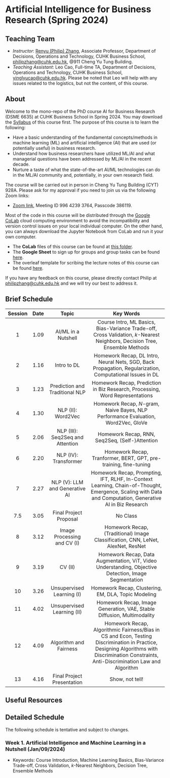 # Artificial Intelligence for Business Research (Spring 2024)

## Teaching Team

* *Instructor*: <a href="https://rphilipzhang.github.io/rphilipzhang/index.html" target="_blank">Renyu (Philip) Zhang</a>, Associate Professor, Department of Decisions, Operations and Technology, CUHK Business School, philipzhang@cuhk.edu.hk, @911 Cheng Yu Tung Building.
* *Teaching Assistant*: Leo Cao, Full-time TA, Department of Decisions, Operations and Technology, CUHK Business School, yinglyucao@cuhk.edu.hk. Please be noted that Leo will help with any issues related to the logistics, but not the content, of this course.

## About
Welcome to the mono-repo of the PhD course AI for Business Research (DSME 6635) at CUHK Business School in Spring 2024. You may download the [Syllabus](https://github.com/rphilipzhang/AI-PhD-S24/blob/main/AI-PhD-Syllabus-S2024.pdf) of this course first. The purpose of this course is to learn the following:

- Have a basic understanding of the fundamental concepts/methods in machine learning (ML) and artificial intelligence (AI) that are used (or potentially useful) in business research.
- Understand how business researchers have utilized ML/AI and what managerial questions have been addressed by ML/AI in the recent decade.
- Nurture a taste of what the state-of-the-art AI/ML technologies can do in the ML/AI community and, potentially, in your own research field.

The course will be carried out in person in Cheng Yu Tung Building (CYT) 928A. Please ask for my approval if you need to join us via the following Zoom links:

- [Zoom link](https://cuhk.zoom.us/j/99642393764?pwd=KzdHajlNb1FXM05kaFA5NEs5UlNzdz09), Meeting ID 996 4239 3764, Passcode 386119. 

Most of the code in this course will be distributed through the [Google CoLab](https://colab.research.google.com/) cloud computing environment to avoid the incompatibility and version control issues on your local individual computer. On the other hand, you can always download the Jupyter Notebook from CoLab and run it your own computer.

- The **CoLab** files of this course can be found at [this folder](https://drive.google.com/drive/folders/1Tn2I26ZUJ4qPosPOJOD3Yoy8o3lr8Q_G?usp=sharing).
- The **Google Sheet** to sign up for groups and group tasks can be found [here](https://docs.google.com/spreadsheets/d/1nOE-saTptG73WMCONDB1Z3pt-jHhmDA_1OHpQVHqQ1M/edit?usp=sharing).
- The overleaf template for scribing the lecture notes of this course can be found [here](https://www.overleaf.com/read/gnsjbcmsfnhn#fcfc79).

If you have any feedback on this course, please directly contact Philip at philipzhang@cuhk.edu.hk and we will try our best to address it.

## Brief Schedule
|Session|Date |Topic|Key Words|
|:-------:|:-------------:|:----:|:-:|
|1|1.09|AI/ML in a Nutshell|Course Intro, ML Basics, Bias-Variance Trade-off, Cross Validation, $k$-Nearest Neighbors, Decision Tree, Ensemble Methods|
|2|1.16|Intro to DL|Homework Recap, DL Intro, Neural Nets, SGD, Back Propagation, Regularization, Computational Issues in DL|
|3|1.23|Prediction and Traditional NLP|Homework Recap, Prediction in Biz Research, Processing, Word Representations| 
|4|1.30|NLP (II): Word2Vec|Homework Recap, $N$-gram, Naive Bayes, NLP Performance Evaluation, Word2Vec, GloVe|
|5|2.06|NLP (III): Seq2Seq and Attention|Homework Recap, RNN, Seq2Seq, (Self-)Attention|
|6|2.20|NLP (IV): Transformer|Homework Recap, Tranformer, BERT, GPT, pre-training, fine-tuning|
|7|2.27|NLP (V): LLM and Generative AI|Homework Recap, Prompting, IFT, RLHF, In-Context Learning, Chain-of-Thought, Emergence, Scaling with Data and Computation, Generative AI in Biz Research| 
|7.5|3.05|Final Project Proposal|No Class|
|8|3.12|Image Processing and CV (I)|Homework Recap, (Traditional) Image Classification, CNN, LeNet, AlexNet, ResNet|
|9|3.19|CV (II)|Homework Recap, Data Augmentation, ViT, Video Understanding, Objective Detection, Image Segmentation|
|10|3.26|Unsupervised Learning (I)|Homework Recap, Clustering, EM, DLA, Topic Modeling|
|11|4.02|Unsupervised Learning (II)|Homework Recap, Image Generation, VAE, Stable Diffusion, Multimodality|
|12|4.09|Algorithm and Fairness|Homework Recap, Algorithmic Fairness/Bias in CS and Econ, Testing Discrimination in Practice, Designing Algorithms with Discrimination Constraints, Anti-Discrimination Law and Algorithm|
|13|4.16|Final Project Presentation|Show, not tell!| 
## Useful Resources


## Detailed Schedule

The following schedule is tentative and subject to changes.

### Week 1. Artificial Intelligence and Machine Learning in a Nutshell (Jan/09/2024)
- Keywords: Course Introduction, Machine Learning Basics, Bias-Variance Trade-off, Cross Validation, $k$-Nearest Neighbors, Decision Tree, Ensemble Methods 
